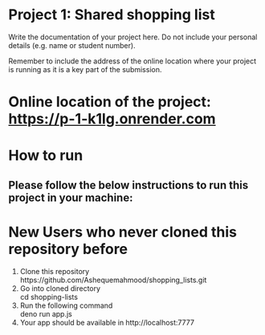 # Project 1: Shared shopping list

Write the documentation of your project here. Do not include your personal
details (e.g. name or student number).

Remember to include the address of the online location where your project is
running as it is a key part of the submission.

# Online location of the project: https://p-1-k1lg.onrender.com

<h1>How to run</h1>
<h2>Please follow the below instructions to run this project in your machine:</h2>
<h1>New Users who never cloned this repository before</h1>
<ol>
  <li>Clone this repository</li>
  https://github.com/Ashequemahmood/shopping_lists.git
  <li>Go into cloned directory</li>
  cd shopping-lists
  <li>Run the following command</li>
  deno run app.js
  <li>Your app should be available in http://localhost:7777</li>
</ol>


